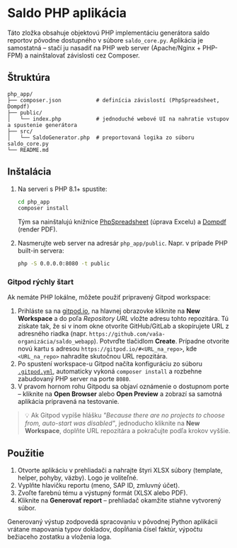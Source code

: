 # Saldo PHP aplikácia

Táto zložka obsahuje objektovú PHP implementáciu generátora saldo reportov pôvodne dostupného v súbore `saldo_core.py`. Aplikácia je samostatná – stačí ju nasadiť na PHP web server (Apache/Nginx + PHP-FPM) a nainštalovať závislosti cez Composer.

## Štruktúra

```
php_app/
├── composer.json           # definícia závislostí (PhpSpreadsheet, Dompdf)
├── public/
│   └── index.php           # jednoduché webové UI na nahratie vstupov a spustenie generátora
├── src/
│   └── SaldoGenerator.php  # preportovaná logika zo súboru saldo_core.py
└── README.md
```

## Inštalácia

1. Na serveri s PHP 8.1+ spustite:
   ```bash
   cd php_app
   composer install
   ```
   Tým sa nainštalujú knižnice [PhpSpreadsheet](https://phpspreadsheet.readthedocs.io) (úprava Excelu) a [Dompdf](https://github.com/dompdf/dompdf) (render PDF).

2. Nasmerujte web server na adresár `php_app/public`. Napr. v prípade PHP built-in servera:
   ```bash
   php -S 0.0.0.0:8080 -t public
   ```

### Gitpod rýchly štart

Ak nemáte PHP lokálne, môžete použiť pripravený Gitpod workspace:

1. Prihláste sa na [gitpod.io](https://gitpod.io), na hlavnej obrazovke kliknite na **New Workspace** a do poľa *Repository URL* vložte adresu tohto repozitára. Tú získate tak, že si v inom okne otvoríte GitHub/GitLab a skopírujete URL z adresného riadka (napr. `https://github.com/vaša-organizácia/saldo_webapp`). Potvrďte tlačidlom **Create**. Prípadne otvorite novú kartu s adresou `https://gitpod.io/#<URL_na_repo>`, kde `<URL_na_repo>` nahradíte skutočnou URL repozitára.
2. Po spustení workspace-u Gitpod načíta konfiguráciu zo súboru [`.gitpod.yml`](../.gitpod.yml), automaticky vykoná `composer install` a rozbehne zabudovaný PHP server na porte `8080`.
3. V pravom hornom rohu Gitpodu sa objaví oznámenie o dostupnom porte – kliknite na **Open Browser** alebo **Open Preview** a zobrazí sa samotná aplikácia pripravená na testovanie.

> 💡 Ak Gitpod vypíše hlášku *"Because there are no projects to choose from, auto-start was disabled"*, jednoducho kliknite na **New Workspace**, doplňte URL repozitára a pokračujte podľa krokov vyššie.

## Použitie

1. Otvorte aplikáciu v prehliadači a nahrajte štyri XLSX súbory (template, helper, pohyby, väzby). Logo je voliteľné.
2. Vyplňte hlavičku reportu (meno, SAP ID, zmluvný účet).
3. Zvoľte farebnú tému a výstupný formát (XLSX alebo PDF).
4. Kliknite na **Generovať report** – prehliadač okamžite stiahne vytvorený súbor.

Generovaný výstup zodpovedá spracovaniu v pôvodnej Python aplikácii vrátane mapovania typov dokladov, dopĺňania čísel faktúr, výpočtu bežiaceho zostatku a vloženia loga.
